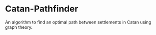 Catan-Pathfinder
================

An algorithm to find an optimal path between settlements in Catan using graph theory.

